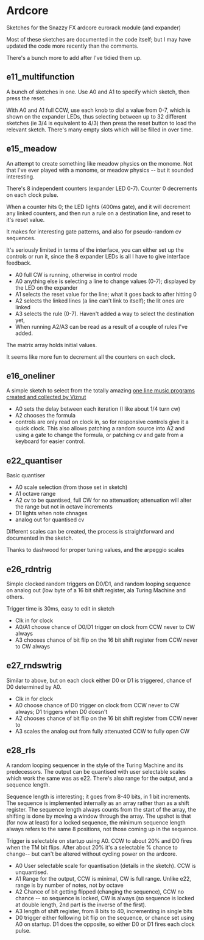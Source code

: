 # Ardcore

Sketches for the Snazzy FX ardcore eurorack module (and expander)

Most of these sketches are documented in the code itself; but I may have
updated the code more recently than the comments.

There's a bunch more to add after I've tidied them up.

## e11_multifunction 
A bunch of sketches in one. Use A0 and A1 to specify which sketch, then press
the reset. 

With A0 and A1 full CCW, use each knob to dial a value from 0-7, which is shown on the expander LEDs, thus
selecting between up to 32 different sketches (ie 3/4 is equivalent to 4/3)
then press the reset button to load the relevant sketch. There's many empty
slots which will be filled in over time.
 
## e15_meadow

An attempt to create something like meadow physics on the monome. Not that I've
ever played with a monome, or meadow physics -- but it sounded interesting. 

There's 8 independent counters (expander LED 0-7). Counter 0 decrements on each
clock pulse.

When a counter hits 0; the LED lights (400ms gate), and it will decrement any
linked counters, and then run a rule on a destination line, and reset to it's
reset value.

It makes for interesting gate patterns, and also for pseudo-random cv sequences.

It's seriously limited in terms of the interface, you can either set up the controls
or run it, since the 8 expander LEDs is all I have to give interface feedback.

* A0 full CW is running, otherwise in control mode
* A0 anything else is selecting a line to change values (0-7); displayed by the
LED on the expander
* A1 selects the reset value for the line; what it goes back to after hitting 0
* A2 selects the linked lines (a line can't link to itself); the lit ones are
linked
* A3 selects the rule (0-7). Haven't added a way to select the destination yet,
* When running A2/A3 can be read as a result of a couple of rules I've added.

The matrix array holds initial values.

It seems like more fun to decrement all the counters on each clock. 

## e16_oneliner

A simple sketch to select from the totally amazing [one line music programs
created and collected by Viznut](http://countercomplex.blogspot.com.au/search/label/algorithmic%20music)
 
* A0 sets the delay between each iteration (I like about 1/4 turn cw)
* A2 chooses the formula
* controls are only read on clock in, so for responsive controls give it
a quick clock. This also allows patching a random source into A2 and using
a gate to change the formula, or patching cv and gate from a keyboard for
easier control.


## e22_quantiser

Basic quantiser

* A0 scale selection (from those set in sketch)
* A1 octave range
* A2 cv to be quantised, full CW for no attenuation; attenuation will alter the range but not in octave increments
* D1 lights when note chnages
* analog out for quantised cv

Different scales can be created, the  process is straightforward and documented in the sketch.

Thanks to dashwood for proper tuning values, and the arpeggio scales

## e26_rdntrig

Simple clocked random triggers on D0/D1, and random looping sequence on analog
out (low byte of a 16 bit shift register, ala Turing Machine and others.

Trigger time is 30ms, easy to edit in sketch

* Clk in for clock
* A0/A1 choose chance of D0/D1 trigger on clock from CCW never to CW always
* A3 chooses chance of bit flip on the 16 bit shift register from CCW never to
CW always

## e27_rndswtrig

Similar to above, but on each clock either D0 or D1 is triggered, chance of D0
determined by A0.
 
* Clk in for clock
* A0 choose chance of D0 trigger on clock from CCW never to CW always; D1
triggers when D0 doesn't
* A2 chooses chance of bit flip on the 16 bit shift register from CCW never to
* A3 scales the analog out from fully attenuated CCW to fully open CW

## e28_rls
A random looping sequencer in the style of the Turing Machine and its
predecessors. The output can be quantised with user selectable scales which
work the same was as e22. There's also range for the output, and a sequence
length.

Sequence length is interesting; it goes from 8-40 bits, in 1 bit increments.
The sequence is implemented internally as an array rather than as a shift
register. The sequence length always counts from the start of the array, the
shifting is done by moving a window through the array. The upshot is that (for
now at least) for a locked sequence, the minimum sequence length always refers to the same
8 positions, not those coming up in the sequence.

Trigger is selectable on startup using A0. CCW to about 20% and D0 fires when the 
TM bit flips. After about 20% it's a selectable % chance to change-- but can't be
altered without cycling power on the ardcore.

* A0 User selectable scale for quantisation (details in the sketch). CCW is
unquantised.
* A1 Range for the output, CCW is minimal, CW is full range. Unlike e22, range
is by number of notes, not by octave
* A2 Chance of bit getting flipped (changing the sequence), CCW no chance -- so
sequence is locked, CW is always (so sequence is locked at double length,
2nd part is the inverse of the first).
* A3 length of shift register, from 8 bits to 40, incrementing in single bits
* D0 trigger either following bit flip on the sequence, or chance set using A0
on startup. D1 does the opposite, so either D0 or D1 fires each clock pulse.
